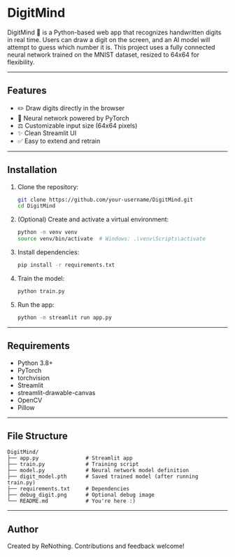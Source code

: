 # DigitMind

DigitMind 🧠 is a Python-based web app that recognizes handwritten digits in real time. Users can draw a digit on the screen, and an AI model will attempt to guess which number it is. This project uses a fully connected neural network trained on the MNIST dataset, resized to 64x64 for flexibility.

---

## Features

- ✏️ Draw digits directly in the browser
- 🤖 Neural network powered by PyTorch
- ⚖️ Customizable input size (64x64 pixels)
- ✨ Clean Streamlit UI
- ✅ Easy to extend and retrain

---

## Installation

1. Clone the repository:
   ```bash
   git clone https://github.com/your-username/DigitMind.git
   cd DigitMind
   ```

2. (Optional) Create and activate a virtual environment:
   ```bash
   python -m venv venv
   source venv/bin/activate  # Windows: .\venv\Scripts\activate
   ```

3. Install dependencies:
   ```bash
   pip install -r requirements.txt
   ```

4. Train the model:
   ```bash
   python train.py
   ```

5. Run the app:
   ```bash
   python -m streamlit run app.py
   ```

---

## Requirements

- Python 3.8+
- PyTorch
- torchvision
- Streamlit
- streamlit-drawable-canvas
- OpenCV
- Pillow

---

## File Structure

```
DigitMind/
├── app.py               # Streamlit app
├── train.py             # Training script
├── model.py             # Neural network model definition
├── digit_model.pth      # Saved trained model (after running train.py)
├── requirements.txt     # Dependencies
├── debug_digit.png      # Optional debug image
└── README.md            # You're here :)
```

---

## Author

Created by ReNothing. Contributions and feedback welcome!

